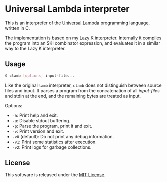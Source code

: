 # Universal Lambda interpreter

This is an interprefer of the [Universal Lambda](http://www.golfscript.com/lam/)
programming language, written in C.

The implementation is based on my [Lazy K interpreter](https://github.com/irori/lazyk).
Internally it compiles the program into an SKI combinator expression, and
evaluates it in a similar way to the Lazy K interpreter.

## Usage

```sh
$ clamb [options] input-file...
```

Like the original `lamb` interpreter, `clamb` does not distinguish between
source files and input. It parses a program from the concatenation of all
_input-files_ and stdin at the end, and the remaining bytes are treated as
input.

Options:
- `-h`: Print help and exit.
- `-u`: Disable stdout buffering.
- `-p`: Parse the program, print it and exit.
- `-v`: Print version and exit.
- `-v0` (default): Do not print any debug information.
- `-v1`: Print some statistics after execution.
- `-v2`: Print logs for garbage collections.

## License

This software is released under the [MIT License](LICENSE).
